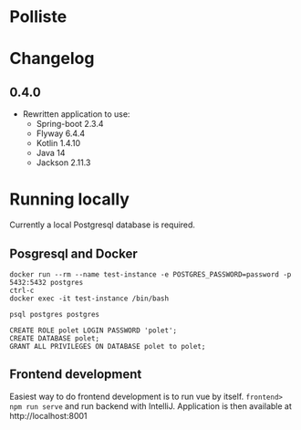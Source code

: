 # Polliste

# Changelog
## 0.4.0
* Rewritten application to use:
   * Spring-boot 2.3.4
   * Flyway 6.4.4
   * Kotlin 1.4.10
   * Java 14
   * Jackson 2.11.3
   
# Running locally
Currently a local Postgresql database is required.

## Posgresql and Docker
```
docker run --rm --name test-instance -e POSTGRES_PASSWORD=password -p 5432:5432 postgres
ctrl-c
docker exec -it test-instance /bin/bash

psql postgres postgres

CREATE ROLE polet LOGIN PASSWORD 'polet';
CREATE DATABASE polet;
GRANT ALL PRIVILEGES ON DATABASE polet to polet;
```

## Frontend development
Easiest way to do frontend development is to run vue by itself.
`frontend> npm run serve`
and run backend with IntelliJ. Application is then available at http://localhost:8001
